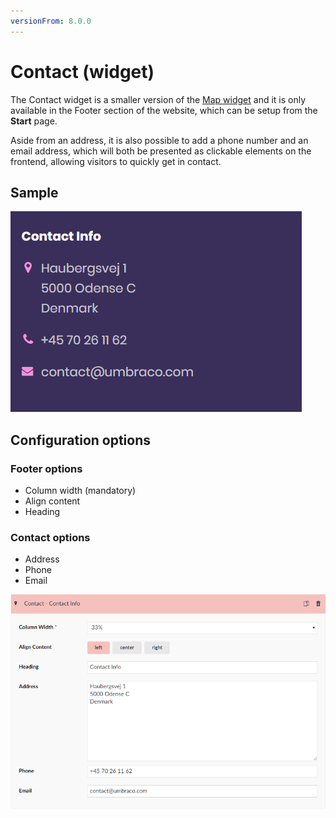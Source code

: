 ```yaml
---
versionFrom: 8.0.0
---
```


# Contact (widget)

The Contact widget is a smaller version of the [Map widget](../Map) and it is only available in the Footer section of the website, which can be setup from the **Start** page.

Aside from an address, it is also possible to add a phone number and an email address, which will both be presented as clickable elements on the frontend, allowing visitors to quickly get in contact.

## Sample

![Example of a Contact widget](images/contact-sample.png)

## Configuration options

### Footer options

* Column width (mandatory)
* Align content
* Heading

### Contact options

* Address
* Phone
* Email

![Config for Contact widget](images/contact-config.png)
